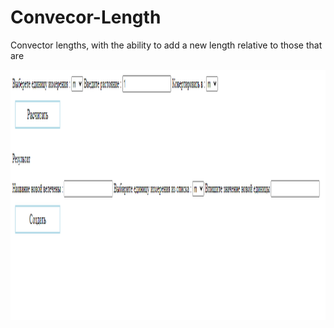 # Convecor-Length
<p>Convector lengths, with the ability to add a new length relative to those that are</p>
<img src="Новая Величина.png" width="1000" height="400"/>

